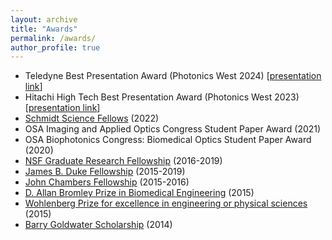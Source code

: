 ```yaml
---
layout: archive
title: "Awards"
permalink: /awards/
author_profile: true
---
```


- Teledyne Best Presentation Award (Photonics West 2024) [[presentation link](https://www.spiedigitallibrary.org/conference-proceedings-of-spie/PC12857/PC128570A/High-throughput-computational-microscopy-with-diffractive-multiplexing-across-a-gigapixel/10.1117/12.3000876.short#_=_)]
- Hitachi High Tech Best Presentation Award (Photonics West 2023) [[presentation link](https://www.spiedigitallibrary.org/conference-proceedings-of-spie/PC12390/PC123900C/High-throughput-tomographic-fluorescence-imaging-with-a-synchronized-camera-array/10.1117/12.2649458.short#_=_)]
- [Schmidt Science Fellows](https://schmidtsciencefellows.org/) (2022)
- OSA Imaging and Applied Optics Congress Student Paper Award (2021)
- OSA Biophotonics Congress: Biomedical Optics Student Paper Award (2020)  
- [NSF Graduate Research Fellowship](https://www.nsfgrfp.org/) (2016-2019)  
- [James B. Duke Fellowship](https://gradschool.duke.edu/financial-support/find-funding/james-b-duke-fellowship) (2015-2019)  
- [John Chambers Fellowship](https://fitzpatrick.duke.edu/2015-fip-fitzpatrick-scholar-chambers-scholars-and-chambers-fellows) (2015-2016)  
- [D. Allan Bromley Prize in Biomedical Engineering](https://seas.yale.edu/news-events/news/seas-celebrates-class-2015-honors-innovators-elon-musk-and-dean-kamen) (2015)  
- [Wohlenberg Prize for excellence in engineering or physical sciences](https://berkeley.yalecollege.yale.edu/awards) (2015)  
- [Barry Goldwater Scholarship](https://goldwaterscholarship.gov/2014-scholars/) (2014)
